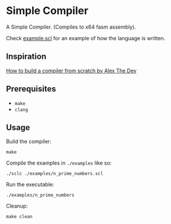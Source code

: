 # Simple Compiler

A Simple Compiler. (Compiles to x64 fasm assembly).

Check [example.scl](https://github.com/smyk07/simple-compiler/blob/main/example.scl) for an example of how the language is written.

## Inspiration

[How to build a compiler from scratch by Alex The Dev](https://youtu.be/HOe2YFnzO2I)

## Prerequisites

- `make`
- `clang`

## Usage

Build the compiler:

```
make
```

Compile the examples in `./examples` like so:

```
./sclc ./examples/n_prime_numbers.scl
```

Run the executable:

```
./examples/n_prime_numbers
```

Cleanup:

```
make clean
```
